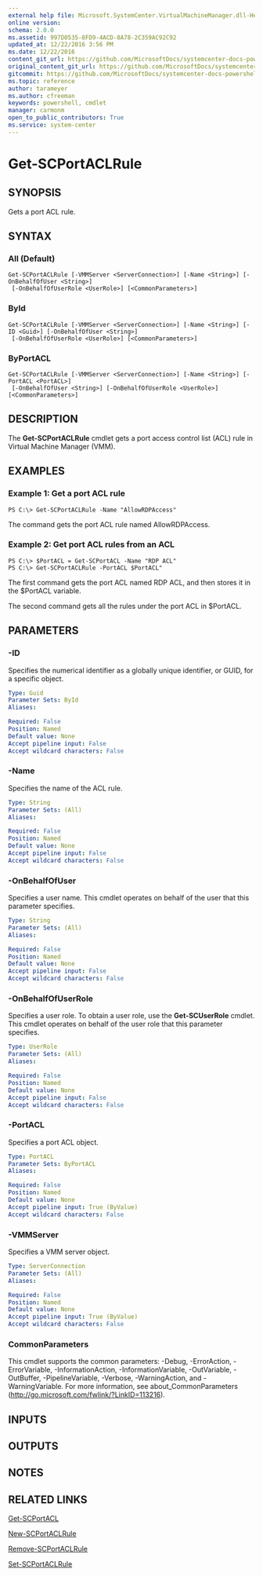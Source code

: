 ```yaml
---
external help file: Microsoft.SystemCenter.VirtualMachineManager.dll-Help.xml
online version: 
schema: 2.0.0
ms.assetid: 997D0535-8FD9-4ACD-8A78-2C359AC92C92
updated_at: 12/22/2016 3:56 PM
ms.date: 12/22/2016
content_git_url: https://github.com/MicrosoftDocs/systemcenter-docs-powershell/blob/live/systemcenter-cmdlets/SystemCenter2016/VirtualMachineManager/vlatest/Get-SCPortACLRule.md
original_content_git_url: https://github.com/MicrosoftDocs/systemcenter-docs-powershell/blob/live/systemcenter-cmdlets/SystemCenter2016/VirtualMachineManager/vlatest/Get-SCPortACLRule.md
gitcommit: https://github.com/MicrosoftDocs/systemcenter-docs-powershell/blob/96e5647587661652225fbdd2c797cd4d59d542bc/systemcenter-cmdlets/SystemCenter2016/VirtualMachineManager/vlatest/Get-SCPortACLRule.md
ms.topic: reference
author: tarameyer
ms.author: cfreeman
keywords: powershell, cmdlet
manager: carmonm
open_to_public_contributors: True
ms.service: system-center
---
```


# Get-SCPortACLRule

## SYNOPSIS
Gets a port ACL rule.

## SYNTAX

### All (Default)
```
Get-SCPortACLRule [-VMMServer <ServerConnection>] [-Name <String>] [-OnBehalfOfUser <String>]
 [-OnBehalfOfUserRole <UserRole>] [<CommonParameters>]
```

### ById
```
Get-SCPortACLRule [-VMMServer <ServerConnection>] [-Name <String>] [-ID <Guid>] [-OnBehalfOfUser <String>]
 [-OnBehalfOfUserRole <UserRole>] [<CommonParameters>]
```

### ByPortACL
```
Get-SCPortACLRule [-VMMServer <ServerConnection>] [-Name <String>] [-PortACL <PortACL>]
 [-OnBehalfOfUser <String>] [-OnBehalfOfUserRole <UserRole>] [<CommonParameters>]
```

## DESCRIPTION
The **Get-SCPortACLRule** cmdlet gets a port access control list (ACL) rule in Virtual Machine Manager (VMM).

## EXAMPLES

### Example 1: Get a port ACL rule
```
PS C:\> Get-SCPortACLRule -Name "AllowRDPAccess"
```

The command gets the port ACL rule named AllowRDPAccess.

### Example 2: Get port ACL rules from an ACL
```
PS C:\> $PortACL = Get-SCPortACL -Name "RDP ACL"
PS C:\> Get-SCPortACLRule -PortACL $PortACL"
```

The first command gets the port ACL named RDP ACL, and then stores it in the $PortACL variable.

The second command gets all the rules under the port ACL in $PortACL.

## PARAMETERS

### -ID
Specifies the numerical identifier as a globally unique identifier, or GUID, for a specific object.

```yaml
Type: Guid
Parameter Sets: ById
Aliases: 

Required: False
Position: Named
Default value: None
Accept pipeline input: False
Accept wildcard characters: False
```

### -Name
Specifies the name of the ACL rule.

```yaml
Type: String
Parameter Sets: (All)
Aliases: 

Required: False
Position: Named
Default value: None
Accept pipeline input: False
Accept wildcard characters: False
```

### -OnBehalfOfUser
Specifies a user name.
This cmdlet operates on behalf of the user that this parameter specifies.

```yaml
Type: String
Parameter Sets: (All)
Aliases: 

Required: False
Position: Named
Default value: None
Accept pipeline input: False
Accept wildcard characters: False
```

### -OnBehalfOfUserRole
Specifies a user role.
To obtain a user role, use the **Get-SCUserRole** cmdlet.
This cmdlet operates on behalf of the user role that this parameter specifies.

```yaml
Type: UserRole
Parameter Sets: (All)
Aliases: 

Required: False
Position: Named
Default value: None
Accept pipeline input: False
Accept wildcard characters: False
```

### -PortACL
Specifies a port ACL object.

```yaml
Type: PortACL
Parameter Sets: ByPortACL
Aliases: 

Required: False
Position: Named
Default value: None
Accept pipeline input: True (ByValue)
Accept wildcard characters: False
```

### -VMMServer
Specifies a VMM server object.

```yaml
Type: ServerConnection
Parameter Sets: (All)
Aliases: 

Required: False
Position: Named
Default value: None
Accept pipeline input: True (ByValue)
Accept wildcard characters: False
```

### CommonParameters
This cmdlet supports the common parameters: -Debug, -ErrorAction, -ErrorVariable, -InformationAction, -InformationVariable, -OutVariable, -OutBuffer, -PipelineVariable, -Verbose, -WarningAction, and -WarningVariable. For more information, see about_CommonParameters (http://go.microsoft.com/fwlink/?LinkID=113216).

## INPUTS

## OUTPUTS

## NOTES

## RELATED LINKS

[Get-SCPortACL](xref:SystemCenter2016/VirtualMachineManager/vlatest/Get-SCPortACL.md)

[New-SCPortACLRule](xref:SystemCenter2016/VirtualMachineManager/vlatest/New-SCPortACLRule.md)

[Remove-SCPortACLRule](xref:SystemCenter2016/VirtualMachineManager/vlatest/Remove-SCPortACLRule.md)

[Set-SCPortACLRule](xref:SystemCenter2016/VirtualMachineManager/vlatest/Set-SCPortACLRule.md)

